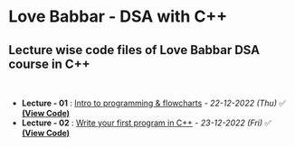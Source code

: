 # Love Babbar - DSA with C++
## Lecture wise code files of Love Babbar DSA course in C++

<br>

- **Lecture - 01** : <ins>Intro to programming & flowcharts</ins> - _22-12-2022 (Thu)_ :white_check_mark: [**(View Code)**](https://github.com/geekblower/LoveBabbar-DSA/tree/main/Lecture%20-%2001)
- **Lecture - 02** : <ins>Write your first program in C++</ins> - _23-12-2022 (Fri)_ :white_check_mark: [**(View Code)**](https://github.com/geekblower/LoveBabbar-DSA/tree/main/Lecture%20-%2002)
